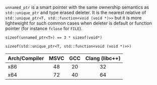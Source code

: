 `unnamed_ptr` is a smart pointer with the same ownership semantics as `std::unique_ptr` and type erased deleter. It is the nearest relative of `std::unique_ptr<T, std::function<void (void *)>>` but it is more lightweight for such common cases when deleter is default or function pointer (for instance `fclose` for `FILE`).

`sizeof(unnamed_ptr<T>) == 3 * sizeof(void*)`

`sizeof(std::unique_ptr<T, std::function<void (void *)>>)`

|Arch/Compiler| MSVC | GCC |Clang (libc++)|
|---|:------:|:-----:|:--------------:|
|x86|  48  | 20  |       32     |
|x64|  72  | 40  |       64     |
